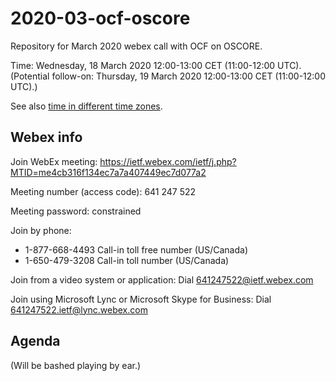 # 2020-03-ocf-oscore

Repository for March 2020 webex call with OCF on OSCORE.

Time: Wednesday, 18 March 2020 12:00-13:00 CET (11:00-12:00 UTC).
(Potential follow-on: Thursday, 19 March 2020 12:00-13:00 CET (11:00-12:00 UTC).)

See also [time in different time zones](https://www.timeanddate.com/worldclock/converter.html?iso=20200318T110000&p1=224&p2=165&p3=136&p4=37&p5=239&p6=101&p7=235&p8=240).

## Webex info
Join WebEx meeting: https://ietf.webex.com/ietf/j.php?MTID=me4cb316f134ec7a7a407449ec7d077a2

Meeting number (access code): 641 247 522
 
Meeting password: constrained

Join by phone:  
* 1-877-668-4493 Call-in toll free number (US/Canada)
* 1-650-479-3208 Call-in toll number (US/Canada)
 
Join from a video system or application: Dial 641247522@ietf.webex.com
 
Join using Microsoft Lync or Microsoft Skype for Business: Dial 641247522.ietf@lync.webex.com


## Agenda

(Will be bashed playing by ear.)

